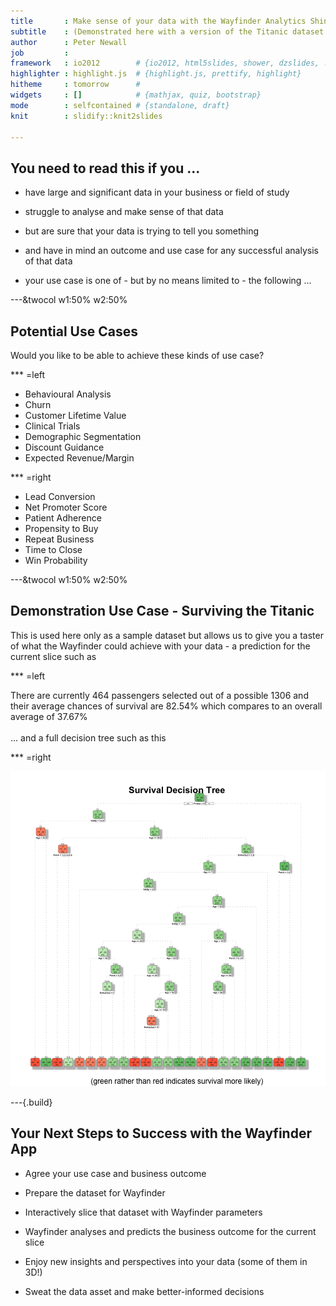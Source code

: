 ```yaml
---
title       : Make sense of your data with the Wayfinder Analytics Shiny App!
subtitle    : (Demonstrated here with a version of the Titanic dataset from Kaggle)
author      : Peter Newall
job         : 
framework   : io2012        # {io2012, html5slides, shower, dzslides, ...}
highlighter : highlight.js  # {highlight.js, prettify, highlight}
hitheme     : tomorrow      # 
widgets     : []            # {mathjax, quiz, bootstrap}
mode        : selfcontained # {standalone, draft}
knit        : slidify::knit2slides

--- 
```




## You need to read this if you ...

- have large and significant data in your business or field of study

- struggle to analyse and make sense of that data

- but are sure that your data is trying to tell you something

- and have in mind an outcome and use case for any successful analysis of that data

- your use case is one of - but by no means limited to - the following ...

---&twocol w1:50% w2:50%

## Potential Use Cases

Would you like to be able to achieve these kinds of use case?

*** =left

- Behavioural Analysis
- Churn
- Customer Lifetime Value       
- Clinical Trials
- Demographic Segmentation    
- Discount Guidance             
- Expected Revenue/Margin

*** =right

- Lead Conversion
- Net Promoter Score
- Patient Adherence             
- Propensity to Buy
- Repeat Business             
- Time to Close
- Win Probability

---&twocol w1:50% w2:50%

## Demonstration Use Case - Surviving the Titanic

This is used here only as a sample dataset but allows us to give you a taster of what the Wayfinder could achieve with your data - a prediction for the current slice such as



*** =left

There are currently 464 passengers selected out of a possible 1306 and their average chances of survival are 82.54% which compares to an overall average of 37.67% <br> <br> ... and a full decision tree such as this

*** =right

![plot of chunk tpred_out](assets/fig/tpred_out-1.png)

---{.build}

## Your Next Steps to Success with the Wayfinder App

- Agree your use case and business outcome

- Prepare the dataset for Wayfinder

- Interactively slice that dataset with Wayfinder parameters

- Wayfinder analyses and predicts the business outcome for the current slice

- Enjoy new insights and perspectives into your data (some of them in 3D!)

- Sweat the data asset and make better-informed decisions

